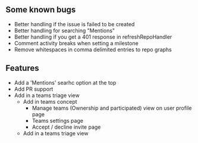 ## Some known bugs

- Better handling if the issue is failed to be created
- Better handling for searching "Mentions" 
- Better handling if you get a 401 response in refreshRepoHandler
- Comment activity breaks when setting a milestone
- Remove whitespaces in comma delimited entries to repo graphs

## Features

- Add a 'Mentions' searhc option at the top
- Add PR support
- Add in a teams triage view
   - Add in teams concept
      - Manage teams (Ownership and participated) view on user profile page
      - Teams settings page
      - Accept / decline invite page
   - Add in a teams triage view
